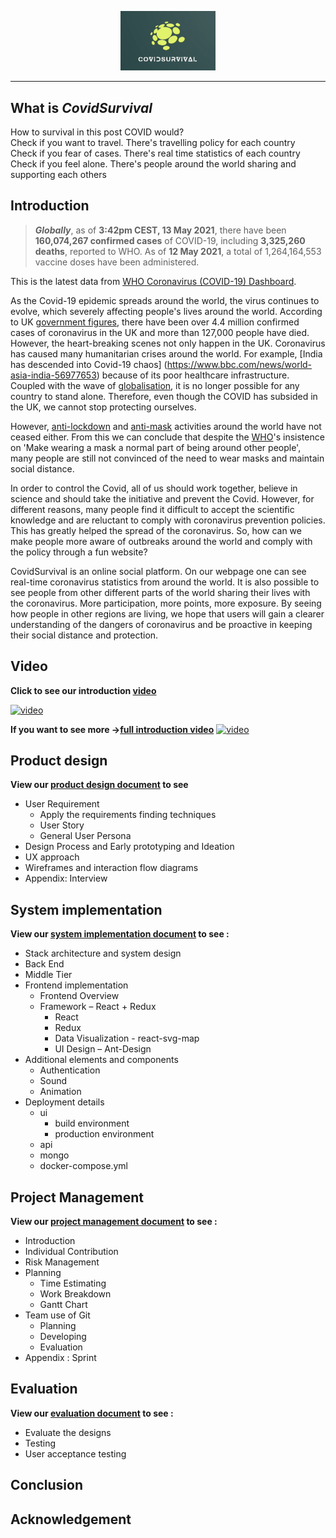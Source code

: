 <p align="center"><img src="resource_report/mainImg.png"width=30%>

___

 ## What is ***CovidSurvival***
How to survival in this post COVID would?  
Check if you want to travel. There's travelling policy for each country  
Check if you fear of cases. There's real time statistics of each country  
Check if you feel alone. There's people around the world sharing and supporting each others  

## Introduction

> ***Globally***, as of **3:42pm CEST, 13 May 2021**, there have been **160,074,267 confirmed cases** of COVID-19, including **3,325,260 deaths**, reported to WHO. As of **12 May 2021**, a total of 1,264,164,553 vaccine doses have been administered.


This is the latest data from [WHO Coronavirus (COVID-19) Dashboard](https://covid19.who.int/).

As the Covid-19 epidemic spreads around the world, the virus continues to evolve, which severely affecting people's lives around the world. According to UK [government figures](https://www.bbc.com/news/uk-51768274), there have been over 4.4 million confirmed cases of coronavirus in the UK and more than 127,000 people have died. However, the heart-breaking scenes not only happen in the UK. Coronavirus has caused many humanitarian crises around the world. For example, [India has descended into Covid-19 chaos] (https://www.bbc.com/news/world-asia-india-56977653) because of its poor healthcare infrastructure.  Coupled with the wave of [globalisation](https://www.bbc.com/news/uk-56864100), it is no longer possible for any country to stand alone. Therefore, even though the COVID has subsided in the UK, we cannot stop protecting ourselves.

However, [anti-lockdown](https://www.reuters.com/world/uk/anti-lockdown-protesters-defy-restrictions-central-london-march-2021-04-24/) and [anti-mask](https://www.thestar.com/news/canada/2021/05/01/hundreds-of-anti-lockdown-anti-mask-protesters-take-to-the-streets-again-in-downtown-barrie.html) activities around the world have not ceased either. From this we can conclude that despite the [WHO](https://www.who.int/emergencies/diseases/novel-coronavirus-2019/advice-for-public/when-and-how-to-use-masks)'s insistence on 'Make wearing a mask a normal part of being around other people', many people are still not convinced of the need to wear masks and maintain social distance.

In order to control the Covid, all of us should work together, believe in science and should take the initiative and prevent the Covid. However, for different reasons, many people find it difficult to accept the scientific knowledge and are reluctant to comply with coronavirus prevention policies. This has greatly helped the spread of the coronavirus. So, how can we make people more aware of outbreaks around the world and comply with the policy through a fun website?

CovidSurvival is an online social platform. On our webpage one can see real-time coronavirus statistics from around the world. It is also possible to see people from other different parts of the world sharing their lives with the coronavirus. More participation, more points, more exposure. By seeing how people in other regions are living, we hope that users will gain a clearer understanding of the dangers of coronavirus and be proactive in keeping their social distance and protection.

## Video

**Click to see our introduction [video](https://www.youtube.com/watch?v=jRbCMJ7fJa8)**

[![video](https://i.imgur.com/lQ47aea.png)](https://www.youtube.com/watch?v=jRbCMJ7fJa8 "video")


**If you want to see more ->[full introduction video](https://www.youtube.com/watch?v=jRbCMJ7fJa8)**
[![video](https://i.imgur.com/lQ47aea.png)](https://www.youtube.com/watch?v=o_aCs7QLDlM "full introduction video")


## Product design
**View our [product design document](resource_report/ProductDesign.md) to see**
- User Requirement
  - Apply the requirements finding techniques
  - User Story
  - General User Persona
- Design Process and Early prototyping and Ideation
- UX approach
- Wireframes and interaction flow diagrams
- Appendix: Interview


## System implementation
**View our [system implementation document](resource_report/SystemImplementation.md) to see :**
- Stack architecture and system design
- Back End
- Middle Tier
- Frontend implementation 
	- Frontend Overview 
	- Framework – React + Redux
		- React
		- Redux
		- Data Visualization - react-svg-map
		- UI Design – Ant-Design
-  Additional elements and components
	- Authentication
	- Sound
	- Animation
- Deployment details
  - ui
  	- build environment
  	- production environment
  - api
  - mongo
  - docker-compose.yml


## Project Management
**View our [project management document](resource_report/ProjectManagement.md) to see :**
- Introduction
- Individual Contribution
- Risk Management
- Planning
  - Time Estimating
  - Work Breakdown
  - Gantt Chart
- Team use of Git
	- Planning
	- Developing
	- Evaluation
- Appendix : Sprint


## Evaluation
**View our [evaluation document](resource_report/Evaluation.md) to see :**
- Evaluate the designs
- Testing
- User acceptance testing



## Conclusion


## Acknowledgement





